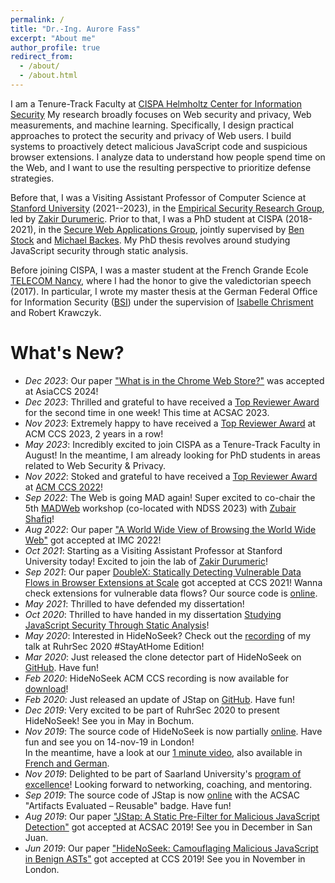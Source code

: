 ```yaml
---
permalink: /
title: "Dr.-Ing. Aurore Fass"
excerpt: "About me"
author_profile: true
redirect_from: 
  - /about/
  - /about.html
---
```


I am a Tenure-Track Faculty at [CISPA Helmholtz Center for Information Security](https://cispa.de)
My research broadly focuses on Web security and privacy, Web measurements, and machine learning. Specifically, I design practical approaches to protect the security and privacy of Web users. I build systems to proactively detect malicious JavaScript code and suspicious browser extensions. I analyze data to understand how people spend time on the Web, and I want to use the resulting perspective to prioritize defense strategies.

Before that, I was a Visiting Assistant Professor of Computer Science at [Stanford University](https://cs.stanford.edu) (2021--2023), in the [Empirical Security Research Group](https://esrg.stanford.edu), led by [Zakir Durumeric](https://zakird.com).
Prior to that, I was a PhD student at CISPA (2018-2021), in the [Secure Web Applications Group](https://swag.cispa.saarland), jointly supervised by [Ben Stock](https://swag.cispa.saarland/people/benstock.html) and [Michael Backes](https://cispa.de/en/people/backes). My PhD thesis revolves around studying JavaScript security through static analysis.

Before joining CISPA, I was a master student at the French Grande Ecole [TELECOM Nancy](https://telecomnancy.univ-lorraine.fr/en), where I had the honor to give the valedictorian speech (2017). In particular, I wrote my master thesis at the German Federal Office for Information Security ([BSI](https://www.bsi.bund.de/EN/)) under the supervision of [Isabelle Chrisment](https://members.loria.fr/IChrisment/) and Robert Krawczyk.


What's New?
======
- _Dec 2023_: Our paper ["What is in the Chrome Web Store?"](https://publications.cispa.saarland/4057/1/2024_hsu_cws.pdf) was accepted at AsiaCCS 2024!
- _Dec 2023_: Thrilled and grateful to have received a [Top Reviewer Award](https://www.acsac.org/2023/files/web/acsac23-programchairs-opening.pdf) for the second time in one week! This time at ACSAC 2023.
- _Nov 2023_: Extremely happy to have received a [Top Reviewer Award](https://twitter.com/AuroreFass/status/1729765212146848005) at ACM CCS 2023, 2 years in a row!
- _May 2023_: Incredibly excited to join CISPA as a Tenure-Track Faculty in August! In the meantime, I am already looking for PhD students in areas related to Web Security & Privacy.
- _Nov 2022_: Stoked and grateful to have received a [Top Reviewer Award](https://twitter.com/AuroreFass/status/1591109188352372736) at [ACM CCS 2022](https://www.sigsac.org/ccs/CCS2022/program/awards.html)!
- _Sep 2022_: The Web is going MAD again! Super excited to co-chair the 5th [MADWeb](https://madweb.work) workshop (co-located with NDSS 2023) with [Zubair Shafiq](https://web.cs.ucdavis.edu/~zubair)!
- _Aug 2022_: Our paper ["A World Wide View of Browsing the World Wide Web"](https://zakird.com/papers/browsing.pdf) got accepted at IMC 2022!
- _Oct 2021_: Starting as a Visiting Assistant Professor at Stanford University today! Excited to join the lab of [Zakir Durumeric](https://zakird.com)!
- _Sep 2021_: Our paper [DoubleX: Statically Detecting Vulnerable Data Flows in Browser Extensions at Scale](https://swag.cispa.saarland/papers/fass2021doublex.pdf) got accepted at CCS 2021! Wanna check extensions for vulnerable data flows? Our source code is [online](https://github.com/Aurore54F/DoubleX).
- _May 2021_: Thrilled to have defended my dissertation!
- _Oct 2020_: Thrilled to have handed in my dissertation [Studying JavaScript Security Through Static Analysis](https://publikationen.sulb.uni-saarland.de/bitstream/20.500.11880/31484/1/Thesis-final_Fass.pdf)!
- _May 2020_: Interested in HideNoSeek? Check out the [recording](https://www.youtube.com/watch?v=hhyXRRdjbls) of my talk at RuhrSec 2020 #StayAtHome Edition!
- _Mar 2020_: Just released the clone detector part of HideNoSeek on [GitHub](https://github.com/Aurore54F/HideNoSeek). Have fun!
- _Feb 2020_: HideNoSeek ACM CCS recording is now available for [download](https://dl.acm.org/action/downloadSupplement?doi=10.1145%2F3319535.3345656&file=p1899-fass.webm&download=true)!
- _Feb 2020_: Just released an update of JStap on [GitHub](https://github.com/Aurore54F/JStap). Have fun!
- _Dec 2019_:  Very excited to be part of RuhrSec 2020 to present HideNoSeek! See you in May in Bochum.
- _Nov 2019_: The source code of HideNoSeek is now partially  [online](https://github.com/Aurore54F/HideNoSeek). Have fun and see you on 14-nov-19 in London!  
In the meantime, have a look at our [1 minute video](https://twitter.com/CISPA/status/1192702039605858304), also available in [French and German](https://www.instagram.com/p/B4kX7FdIrsp/).
- _Nov 2019_: Delighted to be part of Saarland University's [program of excellence](http://exzellenz.uni-saarland.de/)! Looking forward to networking, coaching, and mentoring.
- _Sep 2019_: The source code of JStap is now [online](https://github.com/Aurore54F/JStap) with the ACSAC "Artifacts Evaluated – Reusable" badge. Have fun!
- _Aug 2019_: Our paper ["JStap: A Static Pre-Filter for Malicious JavaScript Detection"](https://swag.cispa.saarland/papers/fass2019jstap.pdf) got accepted at ACSAC 2019! See you in December in San Juan.
- _Jun 2019_: Our paper ["HideNoSeek: Camouflaging Malicious JavaScript in Benign ASTs"](https://swag.cispa.saarland/papers/fass2019hidenoseek.pdf) got accepted at CCS 2019! See you in November in London.
